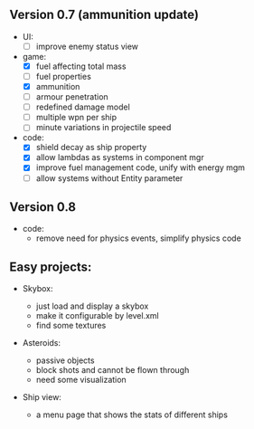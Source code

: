 ## Version 0.7 (ammunition update)
  * UI:
    - [ ] improve enemy status view
  * game:
    - [x] fuel affecting total mass
    - [ ] fuel properties
    - [x] ammunition
    - [ ] armour penetration
    - [ ] redefined damage model
    - [ ] multiple wpn per ship
    - [ ] minute variations in projectile speed
  * code:
    - [x] shield decay as ship property
    - [x] allow lambdas as systems in component mgr
    - [x] improve fuel management code, unify with energy mgm
    - [ ] allow systems without Entity parameter

## Version 0.8
  * code:
    - remove need for physics events, simplify physics code

## Easy projects:
* Skybox:
  - just load and display a skybox
  - make it configurable by level.xml
  - find some textures
  
* Asteroids:
  - passive objects
  - block shots and cannot be flown through
  - need some visualization

* Ship view:
  - a menu page that shows the stats of different ships

